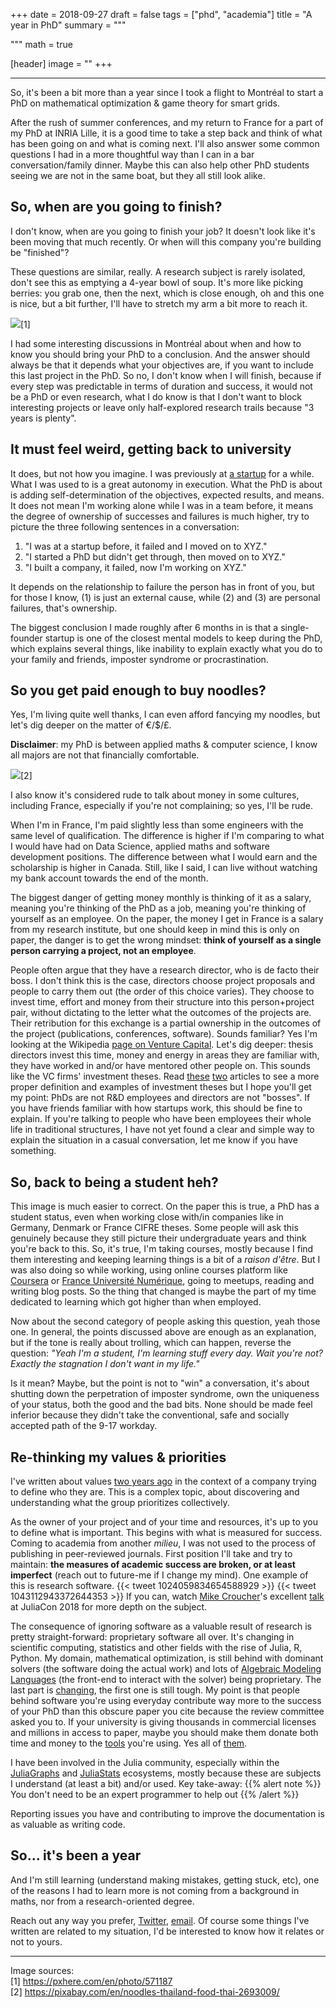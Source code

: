 +++
date = 2018-09-27
draft = false
tags = ["phd", "academia"]
title = "A year in PhD"
summary = """

"""
math = true

[header]
image = ""
+++

--------

So, it's been a bit more than a year since I took a flight to Montréal to
start a PhD on mathematical optimization & game theory for smart grids.

After the rush of summer conferences, and my return to France
for a part of my PhD at INRIA Lille, it is a good time to take a step back
and think of what has been going on and what is coming next. I'll also answer
some common questions I had in a more thoughtful way than I can in a
bar conversation/family dinner. Maybe this can also help other PhD students seeing
we are not in the same boat, but they all still look alike.

## So, when are you going to finish?

I don't know, when are you going to finish your job? It doesn't look
like it's been moving that much recently. Or when will this company
you're building be "finished"?  

These questions are similar, really. A research subject is rarely isolated,
don't see this as emptying a 4-year bowl of soup. It's more like picking
berries: you grab one, then the next, which is close enough, oh and this one
is nice, but a bit further, I'll have to stretch my arm a bit more to reach it.  

![](/img/posts/phd-year/blueberries.jpg)[1]  

I had some interesting discussions in Montréal about when and how to know
you should bring your PhD to a conclusion. And the answer should always be
that it depends what your objectives are, if you want to include this last
project in the PhD. So no, I don't know when I will finish, because if every
step was predictable in terms of duration and success, it would not be a PhD or
even research, what I do know is that I don't want to block interesting projects
or leave only half-explored research trails because "3 years is plenty".  

## It must feel weird, getting back to university

It does, but not how you imagine. I was previously at
[a startup](/post/2016-08-11-back-to-startup/) for a while.
What I was used to is a great autonomy in execution. What the
PhD is about is adding self-determination of the objectives,
expected results, and means. It does not mean I'm working alone
while I was in a team before, it means the degree of ownership
of successes and failures is much higher, try to picture the
three following sentences in a conversation:

1. "I was at a startup before, it failed and I moved on to XYZ."
2. "I started a PhD but didn't get through, then moved on to XYZ."
3. "I built a company, it failed, now I'm working on XYZ."

It depends on the relationship to failure the person has in front of
you, but for those I know, (1) is just an external cause, while (2)
and (3) are personal failures, that's ownership.  

The biggest conclusion I made roughly after 6 months in is that a
single-founder startup is one of the closest mental models to keep
during the PhD, which explains several things, like inability to
explain exactly what you do to your family and friends, imposter
syndrome or procrastination.

## So you get paid enough to buy noodles?

Yes, I'm living quite well thanks, I can even afford fancying
my noodles, but let's dig deeper on the matter of €/$/£.  
  
**Disclaimer**: my PhD is between applied maths & computer science, I know
all majors are not that financially comfortable.

![](/img/posts/phd-year/noodles.png)[2]  

I also know it's considered rude to talk about money in some cultures,
including France, especially if you're not complaining; so yes, I'll
be rude.  

When I'm in France, I'm paid slightly less than some engineers with the same
level of qualification. The difference is higher if I'm comparing to what
I would have had on Data Science, applied maths and software development
positions. The difference between what I would earn and the scholarship
is higher in Canada. Still, like I said, I can live without watching
my bank account towards the end of the month.

The biggest danger of getting money monthly is thinking of it as a salary,
meaning you're thinking of the PhD as a job, meaning you're thinking of
yourself as an employee. On the paper, the money I get in France is a salary
from my research institute, but one should keep in mind this is only on paper,
the danger is to get the wrong mindset: **think of yourself as a single person
carrying a project, not an employee**.  

People often argue that they have a research director, who is de facto their boss.
I don't think this is the case, directors choose project proposals and people
to carry them out (the order of this choice varies). They choose to invest
time, effort and money from their structure into this person+project pair,
without dictating to the letter what the outcomes of the projects are.
Their retribution for this exchange is a partial ownership in the outcomes
of the project (publications, conferences, software).
Sounds familiar? Yes I'm looking at the Wikipedia
[page on Venture Capital](https://en.wikipedia.org/wiki/Venture_capital).
Let's dig deeper: thesis directors invest this time, money and energy in
areas they are familiar with, they have worked in and/or have mentored other
people on. This sounds like the VC firms' investment theses.
Read [these](https://a16z.com/2016/08/20/why-software-is-eating-the-world/)
[two](https://hackernoon.com/the-birth-of-a-venture-capital-investment-thesis-afd2903ae12)
articles to see a more proper definition and examples of investment theses
but I hope you'll get my point: PhDs are not R&D employees and directors are
not "bosses". If you have friends familiar with how startups work, this should
be fine to explain. If you're talking to people who have been employees their
whole life in traditional structures, I have not yet found a clear and simple
way to explain the situation in a casual conversation, let me know if you have
something.

## So, back to being a student heh?

This image is much easier to correct. On the paper this is true,
a PhD has a student status, even when working close with/in
companies like in Germany, Denmark or France CIFRE theses.
Some people will ask this genuinely because they still picture their
undergraduate years and think you're back to this.
So, it's true, I'm taking courses, mostly because I find them
interesting and keeping learning things is a bit of a *raison d'être*.
But I was also doing so while working, using online courses platform like
[Coursera](https://www.coursera.org/) or 
[France Université Numérique](https://www.fun-mooc.fr/), going to meetups,
reading and writing blog posts. So the thing that changed is maybe the part
of my time dedicated to learning which got higher than when employed.  

Now about the second category of people asking this question, yeah those one.
In general, the points discussed above are enough as an explanation,
but if the tone is really about trolling, which can happen, reverse the question:
*"Yeah I'm a student, I'm learning stuff every day. Wait you're not?
Exactly the stagnation I don't want in my life."*  

Is it mean? Maybe, but the point is not to "win" a conversation, it's about
shutting down the perpetration of imposter syndrome, own the uniqueness of
your status, both the good and the bad bits. None should be made feel inferior
because they didn't take the conventional, safe and socially accepted path of
the 9-17 workday.

## Re-thinking my values & priorities

I've written about values [two years ago](/post/2016-10-7-company-values/)
in the context of a company trying to define who they are.
This is a complex topic, about discovering and understanding what the
group prioritizes collectively.  

As the owner of your project and of your time and resources, it's up to you to define
what is important. This begins with what is measured for success. Coming to academia
from another *milieu*, I was not used to the process of publishing in peer-reviewed
journals. First position I'll take and try to maintain: **the measures of academic
success are broken, or at least imperfect** (reach out to future-me if I change my mind).
One example of this is research software.
{{< tweet 1024059834654588929 >}}
{{< tweet 1043112943372644353 >}}
If you can, watch
[Mike Croucher](https://twitter.com/walkingrandomly)'s excellent
[talk](https://www.youtube.com/watch?v=8ZSaAM8hhJ4) at JuliaCon 2018 for more
depth on the subject.  

The consequence of ignoring software as a valuable result of research is
pretty straight-forward: proprietary software all over.
It's changing in scientific computing, statistics and other fields with
the rise of Julia, R, Python. My domain, mathematical optimization, is
still behind with dominant solvers (the software doing the actual work)
and lots of [Algebraic Modeling Languages](https://en.wikipedia.org/wiki/Algebraic_modeling_language)
(the front-end to interact with the solver) being proprietary.
The last part is [changing](https://numfocus.org/project/jump),
the first one is still tough.
My point is that people behind software you're
using everyday contribute way more to the success of your PhD than this
obscure paper you cite because the review committee asked you to.
If your university is giving thousands in commercial licenses and
millions in access to paper, maybe you should make them donate both time
and money to the [tools](https://www.flipcause.com/secure/cause_pdetails/MjM2OA==) 
you're using. Yes all of [them](https://donate.wikimedia.org/wiki/WMFJA1/en/US).  

I have been involved in the Julia community, especially within the
[JuliaGraphs](http://github.com/JuliaGraphs/) and 
[JuliaStats](http://github.com/JuliaStats/) ecosystems, mostly because these
are subjects I understand (at least a bit) and/or used.
Key take-away:
{{% alert note %}}
You don't need to be an expert programmer to help out
{{% /alert %}}

Reporting issues you have and contributing to improve the documentation
is as valuable as writing code.

## So... it's been a year

And I'm still learning (understand making mistakes, getting stuck, etc),
one of the reasons I had to learn more is not coming from a background
in maths, nor from a research-oriented degree.

Reach out any way you prefer, [Twitter](https://twitter.com/matbesancon),
[email](/#contact). Of course some things I've written are related
to my situation, I'd be interested to know how it relates or not to yours.


--------

Image sources:  
[1] https://pxhere.com/en/photo/571187  
[2] https://pixabay.com/en/noodles-thailand-food-thai-2693009/  
